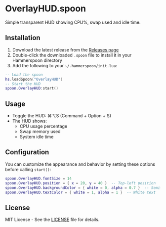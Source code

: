 # OverlayHUD.spoon

Simple transparent HUD showing CPU%, swap used and idle time.

## Installation

1. Download the latest release from the [Releases page](https://github.com/gaurav-bhardwaj29/hud/releases)
2. Double-click the downloaded `.spoon` file to install it in your Hammerspoon directory
3. Add the following to your `~/.hammerspoon/init.lua`:

```lua
-- Load the spoon
hs.loadSpoon("OverlayHUD")
-- Start the HUD
spoon.OverlayHUD:start()
```

## Usage
- Toggle the HUD: ⌘⌥S (Command + Option + S)
- The HUD shows:
  - CPU usage percentage
  - Swap memory used
  - System idle time

## Configuration
You can customize the appearance and behavior by setting these options before calling `start()`:

```lua
spoon.OverlayHUD.fontSize = 14
spoon.OverlayHUD.position = { x = 20, y = 40 }  -- Top-left position
spoon.OverlayHUD.backgroundColor = { white = 0, alpha = 0.7 }  -- Semi-transparent black
spoon.OverlayHUD.textColor = { white = 1, alpha = 1 }  -- White text
```

## License
MIT License - See the [LICENSE](LICENSE) file for details.
